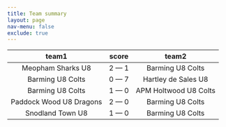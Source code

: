 ```yaml
---
title: Team summary
layout: page
nav-menu: false
exclude: true
---
```




|          team1          |    score    |         team2         |
|:-----------------------:|:-----------:|:---------------------:|
|    Meopham Sharks U8    | 2 &mdash; 1 |   Barming U8 Colts    |
|    Barming U8 Colts     | 0 &mdash; 7 |  Hartley de Sales U8  |
|    Barming U8 Colts     | 1 &mdash; 0 | APM Holtwood U8 Colts |
| Paddock Wood U8 Dragons | 2 &mdash; 0 |   Barming U8 Colts    |
|    Snodland Town U8     | 1 &mdash; 0 |   Barming U8 Colts    |

